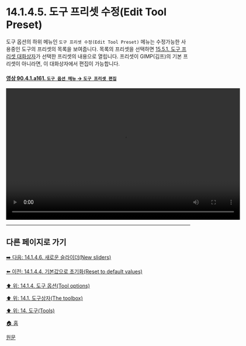 # 14.1.4.5. 도구 프리셋 수정(Edit Tool Preset)
도구 옵션의 하위 메뉴인 `도구 프리셋 수정(Edit Tool Preset)` 메뉴는 수정가능한 사용중인 도구의 프리셋의 목록을 보여줍니다. 목록의 프리셋을 선택하면 [15.5.1. 도구 프리셋 대화상자](./15-05-01-00-tool-preset-dialog.md)가 선택한 프리셋의 내용으로 열립니다. 프리셋이 GIMP(김프)의 기본 프리셋이 아니라면, 이 대화상자에서 편집이 가능합니다.

<a id="90-04-01-a161"></a>

#### [영상 90.4.1.a161. `도구 옵션 메뉴` → `도구 프리셋 편집`](./90-04-0001-000-tool_options.md#90-04-01-a161)
<video controls="controls" width="640" height="360" src="https://github.com/wonder13662/gimp/assets/15767104/75c33015-4bf8-48c3-9485-84bfa2d213e3"></video>

***

## 다른 페이지로 가기

[➡️ 다음: 14.1.4.6. 새로운 슬라이더(New sliders)](./14-01-04-06-new_sliders.md)

[⬅️ 이전: 14.1.4.4. 기본값으로 초기화(Reset to default values)](./14-01-04-04-reset_to_default_values.md)

[⬆️ 위: 14.1.4. 도구 옵션(Tool options)](./14-01-04-00-tool-options.md)

[⬆️ 위: 14.1. 도구상자(The toolbox)](./14-01-00-the-toolbox.md)

[⬆️ 위: 14. 도구(Tools)](./14-00-tools.md)

[🏠 홈](./00-home.md)

[원문](https://docs.gimp.org/2.10/ko/gimp-tools.html#gimp-tool-options-dialog)
